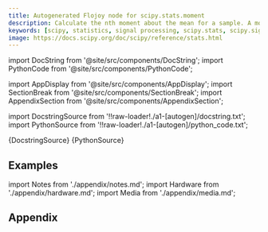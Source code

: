 ```yaml
---
title: Autogenerated Flojoy node for scipy.stats.moment
description: Calculate the nth moment about the mean for a sample. A moment is a specific quantitative measure of the shape of a set of points. It is often used to calculate coefficients of skewness and kurtosis due to its close relationship with them.
keywords: [scipy, statistics, signal processing, scipy.stats, scipy.signal, scipy.stats.moment]
image: https://docs.scipy.org/doc/scipy/reference/stats.html
---
```


[//]: # (Custom component imports)

import DocString from '@site/src/components/DocString';
import PythonCode from '@site/src/components/PythonCode';

import AppDisplay from '@site/src/components/AppDisplay';
import SectionBreak from '@site/src/components/SectionBreak';
import AppendixSection from '@site/src/components/AppendixSection';

[//]: # (Docstring)

import DocstringSource from '!!raw-loader!./a1-[autogen]/docstring.txt';
import PythonSource from '!!raw-loader!./a1-[autogen]/python_code.txt';


<DocString>{DocstringSource}</DocString>
<PythonCode GLink='SCIPY/stats/MOMENT/MOMENT.py'>{PythonSource}</PythonCode>


<SectionBreak />

    

[//]: # (Examples)

## Examples

<AppDisplay 
  GLink='SCIPY/stats/MOMENT'
  nodeLabel='MOMENT'>
</AppDisplay>

<SectionBreak />

    

[//]: # (Appendix)

import Notes from './appendix/notes.md';
import Hardware from './appendix/hardware.md';
import Media from './appendix/media.md';

## Appendix

<AppendixSection index={0} folderPath='nodes/SCIPY/stats/MOMENT/appendix/'><Notes /></AppendixSection>
<AppendixSection index={1} folderPath='nodes/SCIPY/stats/MOMENT/appendix/'><Hardware /></AppendixSection>
<AppendixSection index={2} folderPath='nodes/SCIPY/stats/MOMENT/appendix/'><Media /></AppendixSection>


